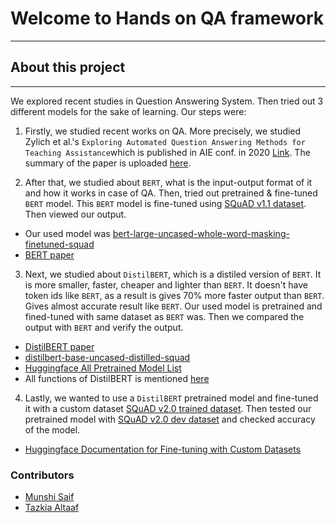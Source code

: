 # Welcome to Hands on QA framework

---

## About this project

---

We explored recent studies in Question Answering System. Then tried out 3 different models for the sake of learning. Our steps were:

1. Firstly, we studied recent works on QA. More precisely, we studied Zylich et al.'s ``Exploring Automated Question Answering Methods for Teaching Assistance``which is published in AIE conf. in 2020 [Link](https://link.springer.com/chapter/10.1007/978-3-030-52237-7_49). The summary of the paper is uploaded [here](https://github.com/SaiferGit/Hands-On-QA/blob/main/qa-for-ta%20(Summery).pdf).

2. After that, we studied about `BERT`, what is the input-output format of it and how it works in case of QA. Then, tried out pretrained & fine-tuned `BERT` model. This `BERT` model is fine-tuned using [SQuAD v1.1 dataset](https://rajpurkar.github.io/SQuAD-explorer/explore/1.1/dev/). Then viewed our output.

  - Our used model was [bert-large-uncased-whole-word-masking-finetuned-squad](https://huggingface.co/bert-large-uncased-whole-word-masking-finetuned-squad?fbclid=IwAR0ahQVEOYymV9bbiIss2nsCJh6BXyMXAOyZERjrVXiyUL1RN1txftWYlhU)
  - [BERT paper](https://arxiv.org/abs/1810.04805)

3. Next, we studied about `DistilBERT`, which is a distiled version of `BERT`. It is more smaller, faster, cheaper and lighter than `BERT`. It doesn't have token ids like `BERT`, as a result is gives 70% more faster output than `BERT`. Gives almost accurate result like `BERT`. Our used model is pretrained and fined-tuned with same dataset as `BERT` was. Then we compared the output with `BERT` and verify the output.

  - [DistilBERT paper](https://arxiv.org/abs/1910.01108)
  - [distilbert-base-uncased-distilled-squad](https://huggingface.co/distilbert-base-uncased-distilled-squad)
  - [Huggingface All Pretrained Model List](https://huggingface.co/transformers/pretrained_models.html)
  - All functions of DistilBERT is mentioned [here](https://huggingface.co/transformers/model_doc/distilbert.html)

4. Lastly, we wanted to use a `DistilBERT` pretrained model and fine-tuned it with a custom dataset [SQuAD v2.0 trained dataset](https://rajpurkar.github.io/SQuAD-explorer/dataset/train-v2.0.json). Then tested our pretrained model with [SQuAD v2.0 dev dataset](https://rajpurkar.github.io/SQuAD-explorer/dataset/dev-v2.0.json) and checked accuracy of the model.

  - [Huggingface Documentation for Fine-tuning with Custom Datasets](https://huggingface.co/transformers/custom_datasets.html?fbclid=IwAR0HHEEUFfsT9wUkTb-l_nYTxfH2Twq0j99NDfw0WdhEAkgq7NFx_U7eTbQ)

### Contributors

- [Munshi Saif](www.github.com/SaiferGit)
- [Tazkia Altaaf](www.github.com/Tajkia05)
